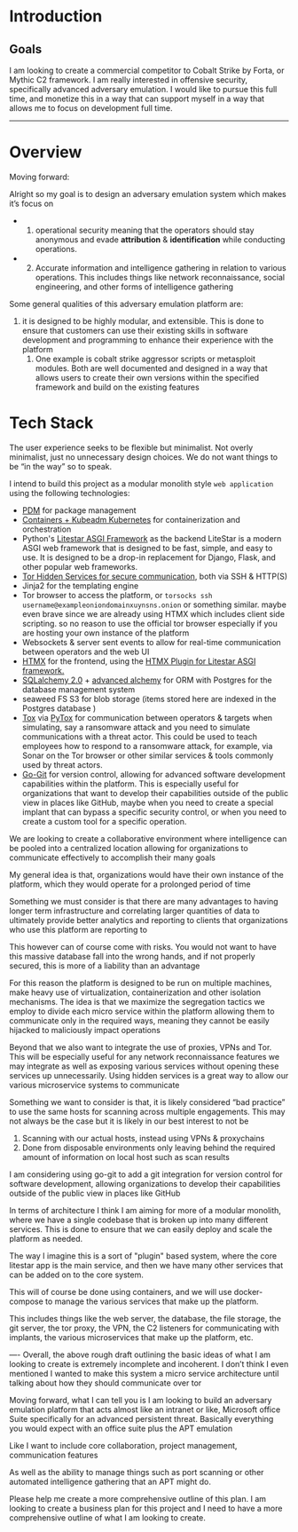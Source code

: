 

# Introduction

## Goals

I am looking to create a commercial competitor to Cobalt Strike by Forta, or Mythic C2 framework. I am really interested in offensive security, specifically advanced adversary emulation. I would like to pursue this full time, and monetize this in a way that can support myself in a way that allows me to focus on development full time.


---


# Overview
Moving forward:




Alright so my goal is to design an adversary emulation system which makes it’s focus on

- 1. operational security meaning that the operators should stay anonymous and evade **attribution** & **identification** while conducting operations. 
- 2. Accurate information and intelligence gathering in relation to various operations. This includes things like network reconnaissance, social engineering, and other forms of intelligence gathering 

Some general qualities of this adversary emulation platform are:


1. it is designed to be highly modular, and extensible. This is done to ensure that customers can use their existing skills in software development and programming to enhance their experience with the platform 
	1. One example is cobalt strike aggressor scripts or metasploit modules. Both are well documented and designed in a way that allows users to create their own versions within the specified framework and build on the existing features 

# Tech Stack
The user experience seeks to be flexible but minimalist. Not overly minimalist, just no unnecessary design choices. We do not want things to be “in the way” so to speak. 

I intend to build this project as a modular monolith style `web application` using the following technologies:
- [PDM](https://github.com/pdm-project/pdm) for package management
- [Containers + Kubeadm Kubernetes](https://kubernetes.io) for containerization and orchestration
- Python's [Litestar ASGI Framework](https://litestar.dev) as the backend
  LiteStar is a modern ASGI web framework that is designed to be fast, simple, and easy to use. It is designed to be a drop-in replacement for Django, Flask, and other popular web frameworks.
- [Tor Hidden Services for secure communication](https://www.torproject.org/docs/tor-onion-service.html.en), both via SSH & HTTP(S) 
- Jinja2 for the templating engine
- Tor browser to access the platform, or `torsocks ssh username@exampleoniondomainxuynsns.onion` or something similar. maybe even brave since we are already using HTMX which includes client side scripting. so no reason to use the official tor browser especially if you are hosting your own instance of the platform 
- Websockets & server sent events to allow for real-time communication between operators and the web UI
- [HTMX](https://htmx.org) for the frontend, using the [HTMX Plugin for Litestar ASGI framework.](https://docs.litestar.dev/2/usage/htmx.html#htmx)
- [SQLalchemy 2.0](https://www.sqlalchemy.org/) + [advanced alchemy](https://github.com/litestar-org/advanced-alchemy) for ORM with Postgres for the database management system 
- seaweed FS S3 for blob storage (items stored here are indexed in the Postgres database )
- [Tox](https://tox.chat) via [PyTox](https://github.com/TokTok/py-toxcore-c) for communication between operators & targets when simulating, say a ransomware attack and you need to simulate communications with a threat actor. This could be used to teach employees how to respond to a ransomware attack, for example, via Sonar on the Tor browser or other similar services & tools commonly used by threat actors.
- [Go-Git](https://github.com/go-git/go-git) for version control, allowing for advanced software development capabilities within the platform. This is especially useful for organizations that want to develop their capabilities outside of the public view in places like GitHub, maybe when you need to create a special implant that can bypass a specific security control, or when you need to create a custom tool for a specific operation.

We are looking to create a collaborative environment where intelligence can be pooled into a centralized location allowing for organizations to communicate effectively to accomplish their many goals 


My general idea is that, organizations would have their own instance of the platform, which they would operate for a prolonged period of time 


Something we must consider is that there are many advantages to having longer term infrastructure and correlating larger quantities of data to ultimately provide better analytics and reporting to clients that organizations who use this platform are reporting to

This however can of course come with risks. You would not want to have this massive database fall into the wrong hands, and if not properly secured, this is more of a liability than an advantage 


For this reason the platform is designed to be run on multiple machines, make heavy use of virtualization, containerization and other isolation mechanisms. The idea is that we maximize the segregation tactics we employ to divide each micro service within the platform allowing them to communicate only in the required ways, meaning they cannot be easily hijacked to maliciously impact operations 


Beyond that we also want to integrate the use of proxies, VPNs and Tor. This will be especially useful for any network reconnaissance features we may integrate as well as exposing various services without opening these services up unnecessarily. Using hidden services is a great way to allow our various microservice systems to communicate 

Something we want to consider is that, it is likely considered “bad practice” to use the same hosts for scanning across multiple engagements. This may not always be the case but it is likely in our best interest to not be 
1. Scanning with our actual hosts, instead using VPNs & proxychains 
2. Done from disposable environments only leaving behind the required amount of information on local host such as scan results 


I am considering using go-git to add a git integration for version control for software development, allowing organizations to develop their capabilities outside of the public view in places like GitHub 

In terms of architecture I think I am aiming for more of a modular monolith, where we have a single codebase that is broken up into many different services. This is done to ensure that we can easily deploy and scale the platform as needed.

The way I imagine this is a sort of "plugin" based system, where the core litestar app is the main service, and then we have many other services that can be added on to the core system.

This will of course be done using containers, and we will use docker-compose to manage the various services that make up the platform.

This includes things like the web server, the database, the file storage, the git server, the tor proxy, the VPN, the C2 listeners for communicating with implants, the various microservices that make up the platform, etc.



—- 
Overall, the above rough draft outlining the basic ideas of what I am looking to create is extremely incomplete and incoherent. I don’t think I even mentioned I wanted to make this system a micro service architecture until talking about how they should communicate over tor

Moving forward, what I can tell you is I am looking to build an adversary emulation platform that acts almost like an intranet or like, Microsoft office Suite specifically for an advanced persistent threat. Basically everything you would expect with an office suite plus the APT emulation 

Like I want to include core collaboration, project management, communication features 

As well as the ability to manage things such as port scanning or other automated intelligence gathering that an APT might do. 

Please help me create a more comprehensive outline of this plan. I am looking to create a business plan for this project and I need to have a more comprehensive outline of what I am looking to create.

